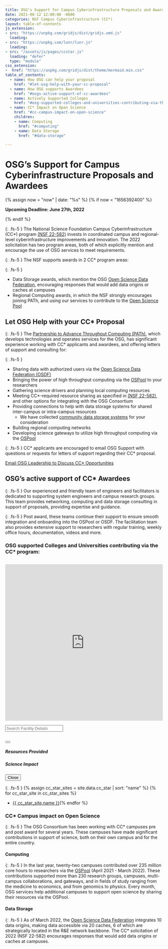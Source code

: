 ```yaml
---
title: OSG’s Support for Campus Cyberinfrastructure Proposals and Awardees
date: 2021-08-12 12:00:00 -0600
categories: NSF Campus Cyberinfrastructure (CC*)
layout: table-of-contents
js_extension:
- src: "https://unpkg.com/gridjs/dist/gridjs.umd.js"
  loading:
- src: "https://unpkg.com/lunr/lunr.js"
  loading:
- src: "/assets/js/pages/ccstar.js"
  loading: "defer"
  type: "module"
css_extension:
-  href: "https://unpkg.com/gridjs/dist/theme/mermaid.min.css"
table_of_contents:
  - name: How OSG can help your proposal
    href: "#let-osg-help-with-your-cc-proposal"
  - name: How OSG supports Awardees
    href: "#osgs-active-support-of-cc-awardees"
  - name: Actively Supported Colleges
    href: "#osg-supported-colleges-and-universities-contributing-via-the-cc-program"
  - name: CC* Impact on Open Science
    href: "#cc-campus-impact-on-open-science"
    children:
    - name: Computing
      href: "#computing"
    - name: Data Storage
      href: "#data-storage"

---
```


# OSG’s Support for Campus Cyberinfrastructure Proposals and Awardees

{% assign now = "now" | date: "%s" %}
{% if now < "1656392400" %}
<p class="fs-5 pt-2 pb-1">
<b>Upcoming Deadline: June 27th, 2022</b>
</p>
{% endif %}

{: .fs-5 }
The National Science Foundation Campus Cyberinfrastructure (CC*) program 
<a href="https://www.nsf.gov/funding/pgm_summ.jsp?pims_id=504748" target="_blank">(NSF 22-582)</a>
invests in coordinated campus and regional-level cyberinfrastructure improvements and 
innovation. The 2022 solicitation has two program areas, both of which explicitly mention 
and encourage the use of OSG services to meet requirements.

{: .fs-5 }
The NSF supports awards in 2 CC* program areas:

{: .fs-5 }
- Data Storage awards, which mention the OSG [Open Science Data Federation](/services/osdf.html), 
  encouraging responses that would add data origins or caches at campuses
- Regional Computing awards, in which the NSF strongly encourages joining PATh, and using our 
  services to contribute to the [Open Science Pool](/services/open_science_pool.html)
  
## Let OSG Help with your CC* Proposal

{: .fs-5 }
The [Partnership to Advance Throughput Computing (PATh)](https://path-cc.io), which develops technologies 
and operates services for the OSG, has significant experience working with CC* applicants and awardees, and
offering letters of support and consulting for:

{: .fs-5 }
- Sharing data with authorized users via the [Open Science Data Federation (OSDF)](/services/osdf.html)
- Bringing the power of high throughput computing via the [OSPool](/services/open_science_pool.html) to your researchers
- Gathering science drivers and planning local computing resources
- Meeting CC*-required resource sharing as specified in <a href="https://www.nsf.gov/funding/pgm_summ.jsp?pims_id=504748" target="_blank">(NSF 22-582)</a>, and other options for integrating with the OSG Consortium
- Providing connections to help with data storage systems for shared inter-campus or intra-campus resources
  - We have collected [community data storage systems](/organization/osdf/example_data_origin.html) for your consideration
- Building regional computing networks
- Developing science gateways to utilize high throughput computing via the [OSPool](/services/open_science_pool.html)

{: .fs-5 }
CC* applicants are encouraged to email OSG Support with questions or requests for letters of support regarding their CC* proposal.

<div class="bg-light py-3 my-2 mb-4">
<div class="row justify-content-center">
<div class="col-auto">
<a class="btn btn-primary fs-5" href="mailto:cc-star-proposals@opensciencegrid.org">Email OSG Leadership to Discuss CC* Opportunities</a>
</div>
</div>
</div>

## OSG’s active support of CC* Awardees

{: .fs-5 }
Our experienced and friendly team of engineers and facilitators is dedicated to 
supporting system engineers and campus research groups. This team provides networking, 
computing and data storage consulting in support of proposals,  providing expertise
and guidance.

{: .fs-5 }
Post award, these teams continue their support to ensure smooth integration and 
onboarding into the OSPool or OSDF. The facilitation team also provides extensive 
support to researchers with regular training, weekly office hours,  documentation, 
videos and more.

### OSG supported Colleges and Universities contributing via the CC* program:

<iframe width="100%" height="500px" frameBorder="0" style="margin-bottom:1em; margin-top:1em" src="https://map.opensciencegrid.org/map/iframe?view=CCStar#38.61687,-97.86621|4|hybrid"></iframe>

<div class="row d-none">
    <div class="col-12 col-xl-7 col-lg-8 col-md-10">
        <input class="form-control" id="search" placeholder="Search Facility Details" type="search"/>
    </div>
</div>
<div id="wrapper" class="overflow-auto"></div>

<div class="modal fade" id="display" tabindex="-1" aria-labelledby="Name" aria-hidden="true">
    <div class="modal-dialog modal-xl modal-fullscreen-lg-down">
        <div class="modal-content">
            <div class="modal-header">
                <h2 id="facility-Name" class="mb-0 facility-Name"></h2>
                <button type="button" class="btn-close" data-bs-dismiss="modal" aria-label="Close"></button>
            </div>
            <div class="modal-body">
                <h5>Resources Provided</h5>
                <div class="row project-usage-row">
                    <div class="col-12 col-md-6 gpu-provided"></div>
                    <div class="col-12 col-md-6 cpu-provided"></div>
                    <div class="col-12 col-md-6 jobs-ran"></div>
                </div>
                <h5 class="pt-3">Science Impact</h5>
                <div class="row project-usage-row">
                    <div class="col-12 col-xl-6 projects-supported"></div>
                    <div class="col-12 col-xl-6 fields-of-science-supported"></div>
                    <div class="col-12 col-xl-6 organizations-supported"></div>
                </div>
            </div>
            <div class="modal-footer">
                <button type="button" class="btn btn-secondary" data-bs-dismiss="modal">Close</button>
            </div>
        </div>
    </div>
</div>

{: .fs-5 }
{% assign cc_star_sites = site.data.cc_star | sort: "name" %}
{% for cc_star_site in cc_star_sites %}
- <a href="{{ cc_star_site.href }}" target="_blank">{{ cc_star_site.name }}</a>{% endfor %}

### CC* Campus impact on Open Science

{: .fs-5 }
The OSG Consortium has been working with CC* campuses pre and post award for several years. 
These campuses have made significant contributions in support of science, both on their 
own campus and for the entire country.

#### Computing

{: .fs-5 }
In the last year, twenty-two campuses contributed over 235 million core hours to researchers 
via the [OSPool](/services/open_science_pool.html) (April 2021 - March 2022). These contributions supported more than 230 
research groups, campuses, multi-campus collaborations, and gateways, and in fields of 
study ranging from the medicine to economics, and from genomics to physics. Every month,
OSG services help additional campuses to support open science by sharing their resources 
via the OSPool.

#### Data Storage

{: .fs-5 }
As of March 2022, the [Open Science Data Federation](/services/osdf.html) integrates 10 data origins, making data 
accessible via 20 caches, 6 of which are strategically located in the R&E network backbone.
The CC* solicitation of 2022 (NSF 22-582) encourages responses that would add data origins 
or caches at campuses.
